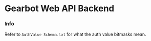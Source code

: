 # Gearbot Web API Backend

### Info
Refer to `AuthValue Schema.txt` for what the auth value bitmasks mean.